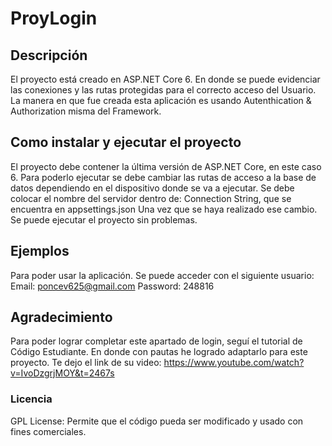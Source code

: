 # ProyLogin

## Descripción
El proyecto está creado en ASP.NET Core 6. En donde se puede evidenciar las conexiones y las rutas protegidas para el correcto acceso del Usuario.
La manera en que fue creada esta aplicación es usando Autenthication & Authorization misma del Framework.
## Como instalar y ejecutar el proyecto 
El proyecto debe contener la última versión de ASP.NET Core, en este caso 6. Para poderlo ejecutar se debe cambiar las rutas de acceso a la base de datos dependiendo en el dispositivo donde se va a ejecutar. 
Se debe colocar el nombre del servidor dentro de: 
Connection String, que se encuentra en appsettings.json
Una vez que se haya realizado ese cambio. Se puede ejecutar el proyecto sin problemas.
## Ejemplos
Para poder usar la aplicación. Se puede acceder con el siguiente usuario: 
Email: poncev625@gmail.com
Password: 248816
## Agradecimiento 
Para poder lograr completar este apartado de login, seguí el tutorial de Código Estudiante. En donde con pautas he logrado adaptarlo para este proyecto. Te dejo el link de su video: https://www.youtube.com/watch?v=IvoDzgrjMOY&t=2467s
### Licencia 
GPL License: Permite que el código pueda ser modificado y usado con fines comerciales.
